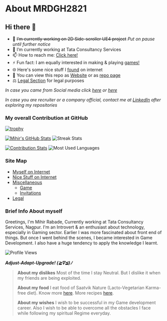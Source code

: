 # About MRDGH2821

## Hi there 👋

<!-- markdownlint-disable MD013 -->
<!-- **MRDGH2821/MRDGH2821** is a ✨ _special_ ✨ repository because its `README.md` (this file) appears on your GitHub profile.

Here are some ideas to get you started:
-->

- 🔭 ~~I’m currently working on 2D Side-scroller UE4 project~~ _Put on pause until further notice_
- 🌱 I’m currently working at Tata Consultancy Services
- 📫 How to reach me: [Click here!](myself-on-internet.md)
- ⚡ Fun fact: I am equally interested in making & playing [games!](./miscellaneous/game.md)
- 🌐 Here's some nice stuff I [found](nice-stuff-on-internet.md) on internet
- 📔 You can view this repo as [Website](https://bit.ly/mrdgh2821) or as [repo page](https://github.com/MRDGH2821/MRDGH2821)
- ⚖️ [Legal Section](./legal/readme.md) for legal purposes

_In case you came from Social media click [here](nice-stuff-on-internet.md) or [here](myself-on-internet.md.md)_

_In case you are recruiter or a company official, contact me at [LinkedIn](https://www.linkedin.com/in/mihir-rabade) after exploring my repositories_

### My overall Contribution at GitHub

[![trophy](https://github-profile-trophy.vercel.app/?username=MRDGH2821&theme=gruvbox)](https://github.com/ryo-ma/github-profile-trophy)

[![Mihir's GitHub Stats](https://github-readme-stats.vercel.app/api?username=MRDGH2821&show_icons=true&theme=solarized-light)](https://github.com/anuraghazra/github-readme-stats) ![Streak Stats](https://github-readme-streak-stats.herokuapp.com/?user=mrdgh2821&)

[![Contribution Stats](https://github-contribution-stats.vercel.app/api/?username=MRDGH2821)](https://github.com/LordDashMe/github-contribution-stats/) ![Most Used Languages](https://github-readme-stats.vercel.app/api/top-langs?username=mrdgh2821&show_icons=true&locale=en&layout=compact)

### Site Map

- [Myself on Internet](myself-on-internet.md)
- [Nice Stuff on Internet](nice-stuff-on-internet.md)
- [Miscellaneous](./miscellaneous/readme.md)
  - [Game](./miscellaneous/game.md)
  - [Invitations](./miscellaneous/invitations.md)
- [Legal](./legal/readme.md)

### Brief Info About myself

Greetings, I'm Mihir Rabade, Currently working at Tata Consultancy Services, Nagpur.
I'm an Introvert & an enthusiast about technology, especially in Gaming sector.
Earlier I was more fascinated about front end of things.
But once I went behind the scenes, I became interested in Game Development.
I also have a huge tendency to apply the knowledge I learnt.

![Profile Views](https://komarev.com/ghpvc/?username=mrdgh2821&label=Profile%20views&color=0e75b6&style=flat)

**_Adjust-Adapt-Upgrade! (≧∇≦)ﾉ_**

> **About my dislikes**
> Most of the time I stay Neutral. But I dislike it when my friends are being exploited.
>
> **About my food**
> I eat food of Saatvik Nature (Lacto-Vegetarian Karma-free diet). Know more [here](https://food.iskcondesiretree.com/).
> More recipes [here](https://bit.ly/recipemaster).
>
> **About my wishes**
> I wish to be successful in my Game development career.
> Also I wish to be able to overcome all the obstacles I face while following my spiritual Regime everyday.
